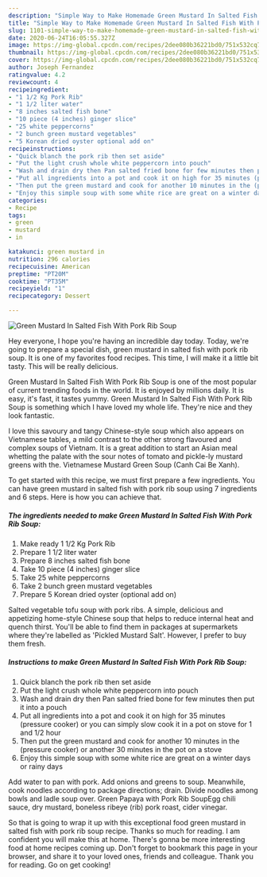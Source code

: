 ```yaml
---
description: "Simple Way to Make Homemade Green Mustard In Salted Fish With Pork Rib Soup"
title: "Simple Way to Make Homemade Green Mustard In Salted Fish With Pork Rib Soup"
slug: 1101-simple-way-to-make-homemade-green-mustard-in-salted-fish-with-pork-rib-soup
date: 2020-06-24T16:05:55.327Z
image: https://img-global.cpcdn.com/recipes/2dee080b36221bd0/751x532cq70/green-mustard-in-salted-fish-with-pork-rib-soup-recipe-main-photo.jpg
thumbnail: https://img-global.cpcdn.com/recipes/2dee080b36221bd0/751x532cq70/green-mustard-in-salted-fish-with-pork-rib-soup-recipe-main-photo.jpg
cover: https://img-global.cpcdn.com/recipes/2dee080b36221bd0/751x532cq70/green-mustard-in-salted-fish-with-pork-rib-soup-recipe-main-photo.jpg
author: Joseph Fernandez
ratingvalue: 4.2
reviewcount: 4
recipeingredient:
- "1 1/2 Kg Pork Rib"
- "1 1/2 liter water"
- "8 inches salted fish bone"
- "10 piece (4 inches) ginger slice"
- "25 white peppercorns"
- "2 bunch green mustard vegetables"
- "5 Korean dried oyster optional add on"
recipeinstructions:
- "Quick blanch the pork rib then set aside"
- "Put the light crush whole white peppercorn into pouch"
- "Wash and drain dry then Pan salted fried bone for few minutes then put it into a pouch"
- "Put all ingredients into a pot and cook it on high for 35 minutes (pressure cooker) or you can simply slow cook it in a pot on stove for 1 and 1/2 hour"
- "Then put the green mustard and cook for another 10 minutes in the (pressure cooker) or another 30 minutes in the pot on a stove"
- "Enjoy this simple soup with some white rice are great on a winter days or rainy days"
categories:
- Recipe
tags:
- green
- mustard
- in

katakunci: green mustard in 
nutrition: 296 calories
recipecuisine: American
preptime: "PT20M"
cooktime: "PT35M"
recipeyield: "1"
recipecategory: Dessert

---
```



![Green Mustard In Salted Fish With Pork Rib Soup](https://img-global.cpcdn.com/recipes/2dee080b36221bd0/751x532cq70/green-mustard-in-salted-fish-with-pork-rib-soup-recipe-main-photo.jpg)

Hey everyone, I hope you're having an incredible day today. Today, we're going to prepare a special dish, green mustard in salted fish with pork rib soup. It is one of my favorites food recipes. This time, I will make it a little bit tasty. This will be really delicious.

Green Mustard In Salted Fish With Pork Rib Soup is one of the most popular of current trending foods in the world. It is enjoyed by millions daily. It is easy, it's fast, it tastes yummy. Green Mustard In Salted Fish With Pork Rib Soup is something which I have loved my whole life. They're nice and they look fantastic.

I love this savoury and tangy Chinese-style soup which also appears on Vietnamese tables, a mild contrast to the other strong flavoured and complex soups of Vietnam. It is a great addition to start an Asian meal whetting the palate with the sour notes of tomato and pickle-ly mustard greens with the. Vietnamese Mustard Green Soup (Canh Cai Be Xanh).


To get started with this recipe, we must first prepare a few ingredients. You can have green mustard in salted fish with pork rib soup using 7 ingredients and 6 steps. Here is how you can achieve that.

<!--inarticleads1-->

##### The ingredients needed to make Green Mustard In Salted Fish With Pork Rib Soup:

1. Make ready 1 1/2 Kg Pork Rib
1. Prepare 1 1/2 liter water
1. Prepare 8 inches salted fish bone
1. Take 10 piece (4 inches) ginger slice
1. Take 25 white peppercorns
1. Take 2 bunch green mustard vegetables
1. Prepare 5 Korean dried oyster (optional add on)


Salted vegetable tofu soup with pork ribs. A simple, delicious and appetizing home-style Chinese soup that helps to reduce internal heat and quench thirst. You&#39;ll be able to find them in packages at supermarkets where they&#39;re labelled as &#39;Pickled Mustard Salt&#39;. However, I prefer to buy them fresh. 

<!--inarticleads2-->

##### Instructions to make Green Mustard In Salted Fish With Pork Rib Soup:

1. Quick blanch the pork rib then set aside
1. Put the light crush whole white peppercorn into pouch
1. Wash and drain dry then Pan salted fried bone for few minutes then put it into a pouch
1. Put all ingredients into a pot and cook it on high for 35 minutes (pressure cooker) or you can simply slow cook it in a pot on stove for 1 and 1/2 hour
1. Then put the green mustard and cook for another 10 minutes in the (pressure cooker) or another 30 minutes in the pot on a stove
1. Enjoy this simple soup with some white rice are great on a winter days or rainy days


Add water to pan with pork. Add onions and greens to soup. Meanwhile, cook noodles according to package directions; drain. Divide noodles among bowls and ladle soup over. Green Papaya with Pork Rib SoupEgg chili sauce, dry mustard, boneless ribeye (rib) pork roast, cider vinegar. 

So that is going to wrap it up with this exceptional food green mustard in salted fish with pork rib soup recipe. Thanks so much for reading. I am confident you will make this at home. There's gonna be more interesting food at home recipes coming up. Don't forget to bookmark this page in your browser, and share it to your loved ones, friends and colleague. Thank you for reading. Go on get cooking!
